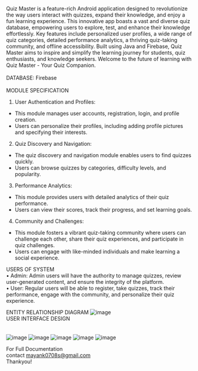 Quiz Master is a feature-rich Android application designed to revolutionize the way users interact with quizzes, expand their knowledge, and enjoy a fun learning experience. This innovative app boasts a vast and diverse quiz database, empowering users to explore, test, and enhance their knowledge effortlessly. Key features include personalized user profiles, a wide range of quiz categories, detailed performance analytics, a thriving quiz-taking community, and offline accessibility. Built using Java and Firebase, Quiz Master aims to inspire and simplify the learning journey for students, quiz enthusiasts, and knowledge seekers. Welcome to the future of learning with Quiz Master - Your Quiz Companion.<br/><br/>
DATABASE: Firebase<br/><br/>
MODULE SPECIFICATION<br/>
1. User Authentication and Profiles:
- This module manages user accounts, registration, login, and profile creation.
- Users can personalize their profiles, including adding profile pictures and specifying their interests.

2. Quiz Discovery and Navigation:
- The quiz discovery and navigation module enables users to find quizzes quickly.
- Users can browse quizzes by categories, difficulty levels, and popularity.

3. Performance Analytics:
- This module provides users with detailed analytics of their quiz performance.
- Users can view their scores, track their progress, and set learning goals.

4. Community and Challenges:
- This module fosters a vibrant quiz-taking community where users can challenge each other, share their quiz experiences, and participate in quiz challenges.
- Users can engage with like-minded individuals and make learning a social experience.

USERS OF SYSTEM<br/>
•	Admin: Admin users will have the authority to manage quizzes, review user-generated content, and ensure the integrity of the platform.<br/>
•	User: Regular users will be able to register, take quizzes, track their performance, engage with the community, and personalize their quiz experience.<br/>

ENTITY RELATIONSHIP DIAGRAM
![image](https://github.com/mayanksharma20/Quiz_Master/assets/47239249/510eefdb-3bd3-4aea-856f-9709f45df1b4)
<br/>
USER INTERFACE DESIGN<br/><br/><br/>
![image](https://github.com/mayanksharma20/Quiz_Master/assets/47239249/50cb52b3-a328-4c45-a17a-e00a95f49d8c)
![image](https://github.com/mayanksharma20/Quiz_Master/assets/47239249/b1bd3cc1-746a-4b49-8689-7ec3c13d0afc)
![image](https://github.com/mayanksharma20/Quiz_Master/assets/47239249/b0b72725-1ded-4ece-be92-37049a36f7b4)
![image](https://github.com/mayanksharma20/Quiz_Master/assets/47239249/e783c48e-c7f9-4c14-9abf-a667782d522f)
![image](https://github.com/mayanksharma20/Quiz_Master/assets/47239249/317c4eab-5165-4a19-994e-12f77c60c337)

For Full Documentation<br/>
contact mayank0708s@gmail.com<br/>
Thankyou!






